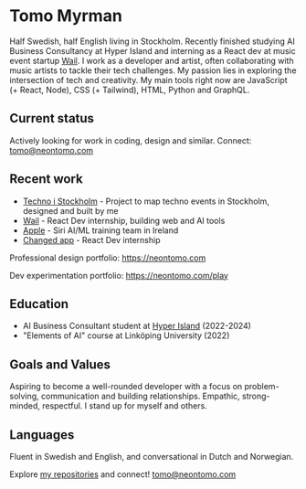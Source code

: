 # Tomo Myrman

Half Swedish, half English living in Stockholm. Recently finished studying AI Business Consultancy at Hyper Island and interning as a React dev at music event startup [Wail](https://www.linkedin.com/company/wailfm). I work as a developer and artist, often collaborating with music artists to tackle their tech challenges. My passion lies in exploring the intersection of tech and creativity. My main tools right now are JavaScript (+ React, Node), CSS (+ Tailwind), HTML, Python and GraphQL.

## Current status

Actively looking for work in coding, design and similar. Connect: tomo@neontomo.com

## Recent work

- [Techno i Stockholm](https://technoistockholm.se) - Project to map techno events in Stockholm, designed and built by me
- [Wail](https://www.linkedin.com/company/wailfm) - React Dev internship, building web and AI tools
- [Apple](https://www.apple.com/) - Siri AI/ML training team in Ireland
- [Changed app](https://www.gochanged.com) - React Dev internship

Professional design portfolio: https://neontomo.com

Dev experimentation portfolio: https://neontomo.com/play

## Education

- AI Business Consultant student at [Hyper Island](https://www.hyperisland.com) (2022-2024)
- "Elements of AI" course at Linköping University (2022)


## Goals and Values

Aspiring to become a well-rounded developer with a focus on problem-solving, communication and building relationships. Empathic, strong-minded, respectful. I stand up for myself and others.


## Languages

Fluent in Swedish and English, and conversational in Dutch and Norwegian.

Explore [my repositories](https://github.com/neontomo?tab=repositories) and connect! tomo@neontomo.com

